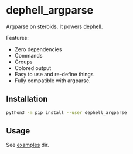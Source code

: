 # dephell_argparse

Argparse on steroids. It powers [dephell](https://github.com/dephell/dephell).

Features:

+ Zero dependencies
+ Commands
+ Groups
+ Colored output
+ Easy to use and re-define things
+ Fully compatible with argparse.

## Installation

```bash
python3 -m pip install --user dephell_argparse
```

## Usage

See [examples](./examples) dir.
